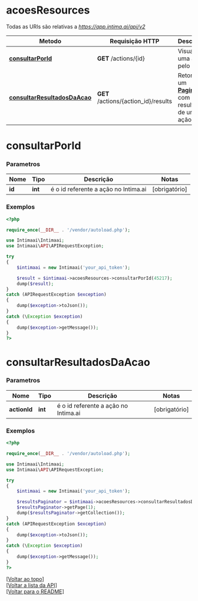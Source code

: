 # **acoesResources**

Todas as URIs são relativas a *https://app.intima.ai/api/v2*

Metodo | Requisição HTTP | Descrição
------------- | ------------- | -------------
[**consultarPorId**](acoesResources.md#consultarPorId) | **GET** /actions/{id} | Visualiza uma ação pelo id
[**consultarResultadosDaAcao**](acoesResources.md#consultarResultadosDaAcao) | **GET** /actions/{action_id}/results | Retorna um [**Paginator**](../models/api/Paginator.md) com o resultados de uma ação

# **consultarPorId**

### Parametros

Nome | Tipo | Descrição | Notas
------------- | ------------- | ------------- | -------------
**id** | **int**| é o id referente a ação no Intima.ai | [obrigatório]

### Exemplos
```php
<?php

require_once(__DIR__ . '/vendor/autoload.php');

use Intimaai\Intimaai;
use Intimaai\API\APIRequestException;

try 
{
    $intimaai = new Intimaai('your_api_token');

    $result = $intimaai->acoesResources->consultarPorId(45217);
    dump($result);
}
catch (APIRequestException $exception)
{
    dump($exception->toJson());
}
catch (\Exception $exception)
{
    dump($exception->getMessage());
}
?>
```

# **consultarResultadosDaAcao**

### Parametros

Nome | Tipo | Descrição | Notas
------------- | ------------- | ------------- | -------------
**actionId** | **int**| é o id referente a ação no Intima.ai | [obrigatório]

### Exemplos
```php
<?php

require_once(__DIR__ . '/vendor/autoload.php');

use Intimaai\Intimaai;
use Intimaai\API\APIRequestException;

try 
{
    $intimaai = new Intimaai('your_api_token');

    $resultsPaginator = $intimaai->acoesResources->consultarResultadosDaAcao(45217);
    $resultsPaginator->getPage(1);
    dump($resultsPaginator->getCollection());
}
catch (APIRequestException $exception)
{
    dump($exception->toJson());
}
catch (\Exception $exception)
{
    dump($exception->getMessage());
}
?>
```

[[Voltar ao topo]](#)        
[[Voltar a lista da API]](../../README.md#Documentação-para-os-Endpoints-da-API)    
[[Voltar para o README]](../../README.md#Intima.ai---SDK-PHP)

